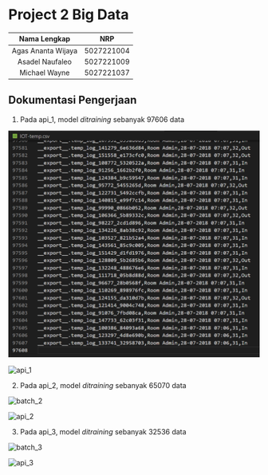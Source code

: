 # Project 2 Big Data

| Nama Lengkap          | NRP           |
| :-------------------: | :-----------: |
| Agas Ananta Wijaya    | 5027221004    |
| Asadel Naufaleo       | 5027221009    |
| Michael Wayne         | 5027221037    |

## Dokumentasi Pengerjaan

1. Pada api_1, model *ditraining* sebanyak 97606 data

![batch_1](images/batch_1.png)

<img width="857" alt="api_1" src="https://github.com/user-attachments/assets/30b91d9c-76e7-46b4-816f-4e77fddd321d">

2. Pada api_2, model *ditraining* sebanyak 65070 data 

![batch_2](https://github.com/user-attachments/assets/19f6d4ca-e5df-44b2-8487-e10dc10812b7)

<img width="860" alt="api_2" src="https://github.com/user-attachments/assets/b32bf7e6-bb1b-4051-bb2a-923403eec833">

3. Pada api_3, model *ditraining* sebanyak 32536 data

![batch_3](https://github.com/user-attachments/assets/e2cf7f5c-0d58-43fd-a766-709b69da3249)

<img width="863" alt="api_3" src="https://github.com/user-attachments/assets/84c545db-e026-4469-9830-848a720bc7e1">
